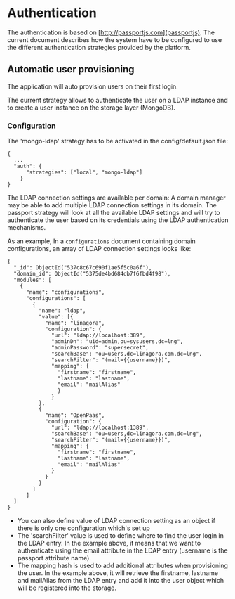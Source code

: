 # Authentication

The authentication is based on [http://passportjs.com](passportjs).
The current document describes how the system have to be configured to use the different authentication strategies provided by the platform.


## Automatic user provisioning

The application will auto provision users on their first login.

The current strategy allows to authenticate the user on a LDAP instance and to create a user instance on the storage layer (MongoDB).

### Configuration

The 'mongo-ldap' strategy has to be activated in the config/default.json file:

    {
      ...
      "auth": {
          "strategies": ["local", "mongo-ldap"]
        }
    }

The LDAP connection settings are available per domain: A domain manager may be able to add multiple LDAP connection settings in its domain.
The passport strategy will look at all the available LDAP settings and will try to authenticate the user based on its credentials using the LDAP authentication mechanisms.

As an example, In a `configurations` document containing domain configurations, an array of LDAP connection settings looks like:

    {
      "_id": ObjectId("537c8c67c690f1ae5f5c0a6f"),      
      "domain_id": ObjectId("5375de4bd684db7f6fbd4f98"),
      "modules": [
        {
          "name": "configurations",
          "configurations": [
            {
              "name": "ldap",
              "value": [{
                "name": "linagora",
                "configuration": {
                  "url": "ldap://localhost:389",
                  "adminDn": "uid=admin,ou=sysusers,dc=lng",
                  "adminPassword": "supersecret",
                  "searchBase": "ou=users,dc=linagora.com,dc=lng",
                  "searchFilter": "(mail={{username}})",
                  "mapping": {
                    "firstname": "firstname",
                    "lastname": "lastname",
                    "email": "mailAlias"
                    }
                  }
              },
              {
                "name": "OpenPaas",
                "configuration": {
                  "url": "ldap://localhost:1389",
                  "searchBase": "ou=users,dc=linagora.com,dc=lng",
                  "searchFilter": "(mail={{username}})",
                  "mapping": {
                    "firstname": "firstname",
                    "lastname": "lastname",
                    "email": "mailAlias"
                  }
                }
              }
            ]
          ]
      ]
    }

- You can also define value of LDAP connection setting as an object if there is only one configuration which's set up
- The 'searchFilter' value is used to define where to find the user login in the LDAP entry.
In the example above, it means that we want to authenticate using the email attribute in the LDAP entry (username is the passport attribute name).
- The mapping hash is used to add additional attributes when provisioning the user.
In the example above, it will retrieve the firstname, lastname and mailAlias from the LDAP entry and add it into the user object which will be registered into the storage.
